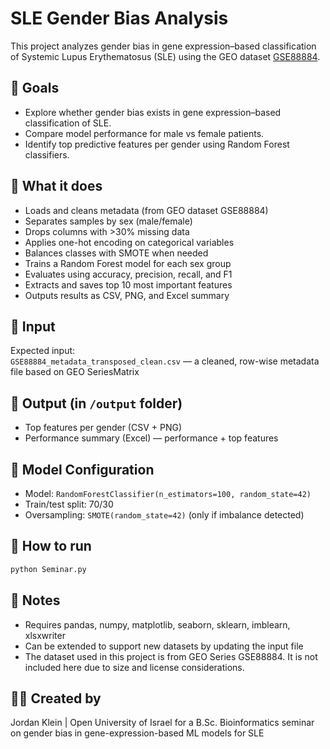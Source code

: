 # SLE Gender Bias Analysis

This project analyzes gender bias in gene expression–based classification of Systemic Lupus Erythematosus (SLE)
using the GEO dataset [GSE88884](https://www.ncbi.nlm.nih.gov/geo/query/acc.cgi?acc=GSE88884).

## 🎯 Goals
- Explore whether gender bias exists in gene expression–based classification of SLE.
- Compare model performance for male vs female patients.
- Identify top predictive features per gender using Random Forest classifiers.

## 🧪 What it does
- Loads and cleans metadata (from GEO dataset GSE88884)
- Separates samples by sex (male/female)
- Drops columns with >30% missing data
- Applies one-hot encoding on categorical variables
- Balances classes with SMOTE when needed
- Trains a Random Forest model for each sex group
- Evaluates using accuracy, precision, recall, and F1
- Extracts and saves top 10 most important features
- Outputs results as CSV, PNG, and Excel summary

## 📂 Input
Expected input:  
`GSE88884_metadata_transposed_clean.csv` — a cleaned, row-wise metadata file based on GEO SeriesMatrix

## 📁 Output (in `/output` folder)
- Top features per gender (CSV + PNG)
- Performance summary (Excel) — performance + top features

## 🧠 Model Configuration
- Model: `RandomForestClassifier(n_estimators=100, random_state=42)`
- Train/test split: 70/30
- Oversampling: `SMOTE(random_state=42)` (only if imbalance detected)

## 🚀 How to run
```bash
python Seminar.py
```

## 📌 Notes
- Requires pandas, numpy, matplotlib, seaborn, sklearn, imblearn, xlsxwriter
- Can be extended to support new datasets by updating the input file
- The dataset used in this project is from GEO Series GSE88884. It is not included here due to size and license considerations.

## 👩‍🔬 Created by
Jordan Klein | Open University of Israel
for a B.Sc. Bioinformatics seminar on gender bias in gene-expression-based ML models for SLE
